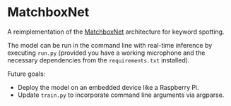 # MatchboxNet
A reimplementation of the [MatchboxNet](https://www.isca-archive.org/interspeech_2020/majumdar20_interspeech.pdf) architecture for keyword spotting.

The model can be run in the command line with real-time inference by executing `run.py` (provided you have a working microphone and the necessary dependencies from the `requirements.txt` installed).

Future goals:
- Deploy the model on an embedded device like a Raspberry Pi.
- Update `train.py` to incorporate command line arguments via argparse.